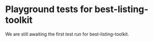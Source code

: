 # Playground tests for best-listing-toolkit
We are still awaiting the first test run for best-listing-toolkit.
